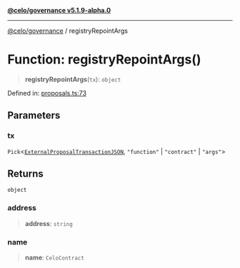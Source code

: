 [**@celo/governance v5.1.9-alpha.0**](../README.md)

***

[@celo/governance](../README.md) / registryRepointArgs

# Function: registryRepointArgs()

> **registryRepointArgs**(`tx`): `object`

Defined in: [proposals.ts:73](https://github.com/celo-org/developer-tooling/blob/master/packages/sdk/governance/src/proposals.ts#L73)

## Parameters

### tx

`Pick`\<[`ExternalProposalTransactionJSON`](../type-aliases/ExternalProposalTransactionJSON.md), `"function"` \| `"contract"` \| `"args"`\>

## Returns

`object`

### address

> **address**: `string`

### name

> **name**: `CeloContract`

